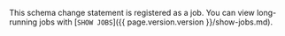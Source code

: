 This schema change statement is registered as a job.  You can view long-running jobs with [`SHOW JOBS`]({{ page.version.version }}/show-jobs.md).

